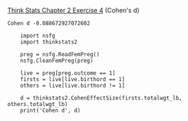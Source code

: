 [Think Stats Chapter 2 Exercise 4](http://greenteapress.com/thinkstats2/html/thinkstats2003.html#toc24) (Cohen's d)

>> 
```
Cohen d -0.088672927072602

    import nsfg
    import thinkstats2
    
    preg = nsfg.ReadFemPreg()
    nsfg.CleanFemPreg(preg)
    
    live = preg[preg.outcome == 1]
    firsts = live[live.birthord == 1]
    others = live[live.birthord != 1]
    
    d = thinkstats2.CohenEffectSize(firsts.totalwgt_lb, others.totalwgt_lb)
    print('Cohen d', d)
```